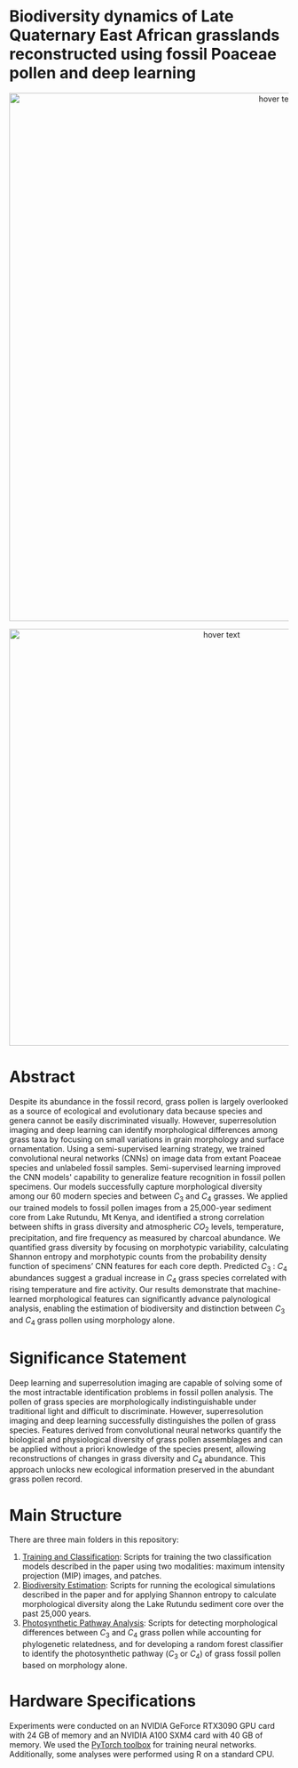 # Biodiversity dynamics of Late Quaternary East African grasslands reconstructed using fossil Poaceae pollen and deep learning 

<p align="center">
  <img src="https://github.com/madaime2/Pollen_Biodiversity_Reconstruction/blob/main/Figures_Rutundu/Figure_2_MountKenya_Map.png" width="950" title="hover text">
</p>

<p align="center">
  <img src="https://github.com/madaime2/Pollen_Biodiversity_Reconstruction/blob/main/Figures_Rutundu/Figures_1-4.png" width="750" title="hover text">
</p>
  
# Abstract
Despite its abundance in the fossil record, grass pollen is largely overlooked as a source of ecological and evolutionary data because species and genera cannot be easily discriminated visually. However, superresolution imaging and deep learning can identify morphological differences among grass taxa by focusing on small variations in grain morphology and surface ornamentation. Using a semi-supervised learning strategy, we trained convolutional neural networks (CNNs) on image data from extant Poaceae species and unlabeled fossil samples. Semi-supervised learning improved the CNN models' capability to generalize feature recognition in fossil pollen specimens. Our models successfully capture morphological diversity among our 60 modern species and between $C_3$ and $C_4$ grasses. We applied our trained models to fossil pollen images from a 25,000-year sediment core from Lake Rutundu, Mt Kenya, and identified a strong correlation between shifts in grass diversity and atmospheric $CO_2$ levels, temperature, precipitation, and fire frequency as measured by charcoal abundance. We quantified grass diversity by focusing on morphotypic variability, calculating Shannon entropy and morphotypic counts from the probability density function of specimens’ CNN features for each core depth. Predicted $C_3$ : $C_4$ abundances suggest a gradual increase in $C_4$ grass species correlated with rising temperature and fire activity. Our results demonstrate that machine-learned morphological features can significantly advance palynological analysis, enabling the estimation of biodiversity and distinction between $C_3$ and $C_4$ grass pollen using morphology alone.

# Significance Statement 
Deep learning and superresolution imaging are capable of solving some of the most intractable identification problems in fossil pollen analysis. The pollen of grass species are morphologically indistinguishable under traditional light and difficult to discriminate. However, superresolution imaging and deep learning successfully distinguishes the pollen of grass species. Features derived from convolutional neural networks quantify the biological and physiological diversity of grass pollen assemblages and can be applied without a priori knowledge of the species present, allowing reconstructions of changes in grass diversity and $C_4$ abundance. This approach unlocks new ecological information preserved in the abundant grass pollen record.

# Main Structure 
There are three main folders in this repository:
1. [Training and Classification](https://github.com/madaime2/Novel_Pollen_Phylogenetic_Placement/tree/main/01_Training_and_Classification): Scripts for training the two classification models described in the paper using two modalities: maximum intensity projection (MIP) images, and patches.
2. [Biodiversity Estimation](https://github.com/madaime2/Novel_Pollen_Phylogenetic_Placement/tree/main/02_Biodiversity_Estimation): Scripts for running the ecological simulations described in the paper and for applying Shannon entropy to calculate morphological diversity along the Lake Rutundu sediment core over the past 25,000 years. 
3. [Photosynthetic Pathway Analysis](https://github.com/madaime2/Novel_Pollen_Phylogenetic_Placement/tree/main/03_Photosynthetic_Pathway_Analysis): Scripts for detecting morphological differences between $C_3$ and $C_4$ grass pollen while accounting for phylogenetic relatedness, and for developing a random forest classifier to identify the photosynthetic pathway ($C_3$ or $C_4$) of grass fossil pollen based on morphology alone. 

# Hardware Specifications
Experiments were conducted on an NVIDIA GeForce RTX3090 GPU card with 24 GB of memory and an NVIDIA A100 SXM4 card with 40 GB of memory. We used the [PyTorch toolbox](https://pytorch.org/) for training neural networks. Additionally, some analyses were performed using R on a standard CPU. 

